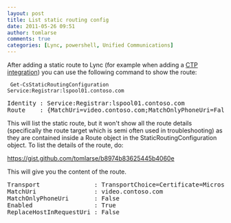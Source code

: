 ```yaml
---
layout: post
title: List static routing config
date: 2011-05-26 09:51
author: tomlarse
comments: true
categories: [Lync, powershell, Unified Communications]
---
```

<div>After adding a static route to Lync (for example when adding a <a href="http://www.codesalot.com/2011/script-new-ciscotelepresenceintegration-ps1/">CTP integration</a>) you can use the following command to show the route:</div>

```
 Get-CsStaticRoutingConfiguration Service:Registrar:lspool01.contoso.com
 ```

<pre>Identity : Service:Registrar:lspool01.contoso.com
Route    : {MatchUri=video.contoso.com;MatchOnlyPhoneUri=False;Enabled=True;ReplaceHostInRequestUri=False}</pre>
This will list the static route, but it won't show all the route details (specifically the route target which is semi often used in troubleshooting) as they are contained inside a Route object in the StaticRoutingConfiguration object. To list the details of the route, do:

https://gist.github.com/tomlarse/b8974b83625445b4060e

This will give you the content of the route.
<pre>Transport               : TransportChoice=Certificate=Microsoft.Rtc.Management.WritableConfig.Settings.SipProxy.UseDefaultCert;Fqdn=<span style="color:#ff0000;">vcsc.contoso.com</span>;Port=5061
MatchUri                : video.contoso.com
MatchOnlyPhoneUri       : False
Enabled                 : True
ReplaceHostInRequestUri : False</pre>

